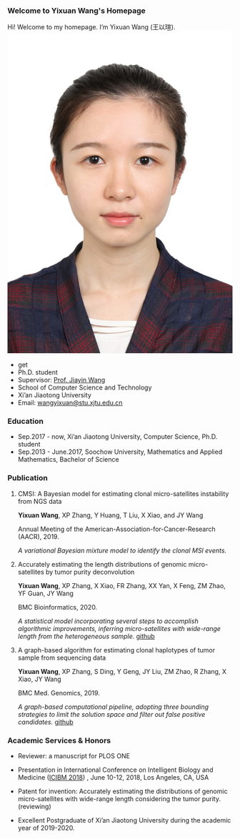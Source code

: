 ### Welcome to Yixuan Wang's Homepage

Hi! Welcome to my homepage. I’m Yixuan Wang (王以瑄).
![image1](https://github.com/YixuanWang1120/YixuanWang1120.github.io/blob/main/image1.JPG)
 - get
 - Ph.D. student
 - Supervisor: [Prof. Jiayin Wang](http://gr.xjtu.edu.cn/web/jiayin/home/)
 - School of Computer Science and Technology
 - Xi’an Jiaotong University
 - Email: wangyixuan@stu.xjtu.edu.cn

### Education
 - Sep.2017 - now, Xi’an Jiaotong University, Computer Science, Ph.D. student 
 - Sep.2013 - June.2017, Soochow University, Mathematics and Applied Mathematics, Bachelor of Science

### Publication
1. CMSI: A Bayesian model for estimating clonal micro-satellites instability from NGS data
    
    **Yixuan Wang**, XP Zhang, Y Huang, T Liu, X Xiao, and JY Wang
    
    Annual Meeting of the American-Association-for-Cancer-Research (AACR), 2019.
    
    _A variational Bayesian mixture model to identify the clonal MSI events._

2. Accurately estimating the length distributions of genomic micro-satellites by tumor purity deconvolution
    
    **Yixuan Wang**, XP Zhang, X Xiao, FR Zhang, XX Yan, X Feng, ZM Zhao, YF Guan, JY Wang
    
    BMC Bioinformatics, 2020.
    
    _A statistical model incorporating several steps to accomplish algorithmic improvements, inferring  micro-satellites with wide-range length from the heterogeneous sample._ [github](https://github.com/YixuanWang1120/ELMSI)

3. A graph-based algorithm for estimating clonal haplotypes of tumor sample from sequencing data
    
    **Yixuan Wang**, XP Zhang, S Ding, Y Geng, JY Liu, ZM Zhao, R Zhang, X Xiao, JY Wang
    
    BMC Med. Genomics, 2019.
    
    _A graph-based computational pipeline, adopting three bounding strategies to limit the solution space and filter out false positive candidates._ [github](https://github.com/YixuanWang1120/MixSubHap)

### Academic Services & Honors

 - Reviewer: a manuscript for PLOS ONE
 
 - Presentation in International Conference on Intelligent Biology and Medicine ([ICIBM 2018](https://icibm2018.iaibm.org/)) , June 10-12, 2018, Los Angeles, CA, USA
 
 - Patent for invention: Accurately estimating the distributions of genomic micro-satellites with wide-range length considering the tumor purity. (reviewing)
 
 - Excellent Postgraduate of Xi’an Jiaotong University during the academic year of 2019-2020.
